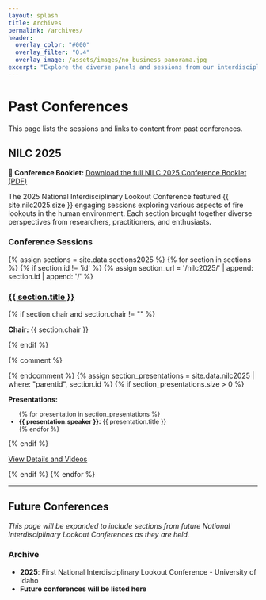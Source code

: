 ```yaml
---
layout: splash
title: Archives
permalink: /archives/
header:
  overlay_color: "#000"
  overlay_filter: "0.4"
  overlay_image: /assets/images/no_business_panorama.jpg
excerpt: "Explore the diverse panels and sessions from our interdisciplinary lookout conferences"
---
```


# Past Conferences

This page lists the sessions and links to content from past conferences. 

## NILC 2025 

<div class="notice notice--info">
<p><strong>📖 Conference Booklet:</strong> <a href="{{ site.baseurl }}/Booklet_Nilc.pdf" target="_blank">Download the full NILC 2025 Conference Booklet (PDF)</a></p>
</div>

The 2025 National Interdisciplinary Lookout Conference featured {{ site.nilc2025.size }} engaging sessions exploring various aspects of fire lookouts in the human environment. Each section brought together diverse perspectives from researchers, practitioners, and enthusiasts.

### Conference Sessions

<div class="section-grid">
{% assign sections = site.data.sections2025 %}
{% for section in sections %}
{% if section.id != 'id' %}
{% assign section_url = '/nilc2025/' | append: section.id | append: '/' %}
<div class="section-card">
<h3><a href="{{ section_url | relative_url }}">{{ section.title }}</a></h3>
{% if section.chair and section.chair != "" %}
  <p><strong>Chair:</strong> {{ section.chair }}</p>
{% endif %}

{% comment %}
<!-- List presentations and presenters in this section -->
{% endcomment %}
{% assign section_presentations = site.data.nilc2025 | where: "parentid", section.id %}
{% if section_presentations.size > 0 %}
  <div class="presentation-list">
    <p><strong>Presentations:</strong></p>
    <ul style="margin-top: 0.25rem; font-size: 0.9em;">
    {% for presentation in section_presentations %}
      <li>
        <strong>{{ presentation.speaker }}:</strong> {{ presentation.title }}
      </li>
    {% endfor %}
    </ul>
  </div>
{% endif %}

<p><a href="{{ section_url | relative_url }}" class="btn btn--primary">View Details and Videos</a></p>
</div>
{% endif %}
{% endfor %}
</div>

---

## Future Conferences

*This page will be expanded to include sections from future National Interdisciplinary Lookout Conferences as they are held.*

### Archive
- **2025**: First National Interdisciplinary Lookout Conference - University of Idaho
- **Future conferences will be listed here**